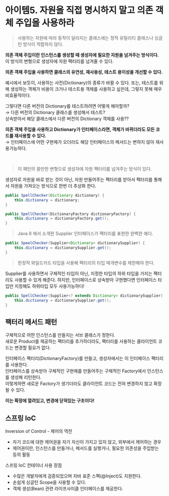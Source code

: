 # 아이템5. 자원을 직접 명시하지 말고 의존 객체 주입을 사용하라

> 사용하는 자원에 따라 동작이 달라지는 클래스에는 정적 유틸리티 클래스나 싱글턴 방식이 적합하지 않다.

**의존 객체 주입이란 인스턴스를 생성할 때 생성자에 필요한 자원을 넘겨주는 방식이다.**  
이 방식의 변형으로 생성자에 자원 팩터리를 넘겨줄 수 있다.

**의존 객체 주입을 사용하면 클래스의 유연성, 재사용성, 테스트 용이성을 개선할 수 있다.**

예시에서 보듯이, 사용하는 사전(Dictionary)의 종류가 바뀔 수 있다. 또는, 테스트를 위해 생성하는 객체가 비용이 크거나 테스트용 객체를 사용하고 싶은데, 그렇지 못해 매우 비효율적이다.

그렇다면 다른 버전의 Dictionary를 테스트하려면 어떻게 해야할까?  
→ 다른 버전의 Dictionary 클래스를 생성해서 테스트?  
상속받아서 해당 클래스에서 다른 버전의 Dictionary 객체를 사용??

**의존 객체 주입을 사용하고 Dictionary가 인터페이스라면, 객체가 바뀌더라도 모든 코드를 재사용할 수 있다.**  
→ 인터페이스에 어떤 구현체가 오더라도 해당 인터페이스의 메서드는 변하지 않아 재사용가능하다.

<br/>

> 이 패턴의 쓸만한 변형으로 생성자에 자원 팩터리를 넘겨주는 방식이 있다.

생성자로 자원을 바로 받는 것이 아닌, 자원 만들어주는 팩터리를 받아서 팩터리를 통해서 자원을 가져오는 방식으로 한번 더 추상화 한다.

```java
public SpellChecker(Dictionary dictionary) {
	this.dictionary = dictionary;
}

public SpellChecker(DictionaryFactory dictionaryFactory) {
	this.dictionary = dictionaryFactory.get();
}
```

> Java 8 에서 소개한 Supplier<T> 인터페이스가 팩터리를 표현한 완벽한 예다.
> 
```java
public SpeelChecker(Supplier<Dictionary> dictionarySupplier) {
	this.dictionary = dictionarySupplier.get();
}
```

> 한정적 와일드카드 타입을 사용해 팩터리의 타입 매개변수를 제한해야 한다.

Supplier를 사용하면서 구체적인 타입이 아닌, 지정한 타입의 하위 타입을 가지는 팩터리도 사용할 수 있게 해준다. 하지만, 인터페이스로 상속받아 구현했다면 인터페이스 타입만 지정해도 하위타입 모두 사용가능하다!

```java
public SpellChecker(Supplier<? extends Dictionary> dictionarySupplier) {
    this.dictionary = dictionarySupplier.get();
}
```

## 팩터리 메서드 패턴

구체적으로 어떤 인스턴스를 만들지는 서브 클래스가 정한다.  
새로운 Product를 제공하는 팩터리를 추가하더라도, 팩터리를 사용하는 클라이언트 코드는 변경할 필요가 없다.

인터페이스 팩터리(DictionaryFactory)를 만들고, 생성자에서는 이 인터페이스 팩터리를 사용한다.  
인터페이스를 상속받아 구체적인 구현체를 만들어주는 구체적인 Factory에서 인스턴스를 생성해 리턴한다.  
이렇게하면 새로운 Factory가 생기더라도 클라이언트 코드는 전혀 변경하지 않고 확장될 수 있다.

**이는 확장에 열려있고, 변경에 닫혀있는 구조이다!**

## 스프링 IoC

Inversion of Control - 제어의 역전

- 자기 코드에 대한 제어권을 자기 자신이 가지고 있지 않고, 외부에서 제어하는 경우
- 제어권이란, 인스턴스를 만들거나, 메서드를 실행거나, 필요한 의존성을 주입받는 등의 활동

스프링 IoC 컨테이너 사용 장점

- 수많은 개발자에게 검증되었으며 자바 표준 스펙(@Inject)도 지원한다.
- 손쉽게 싱글턴 Scope을 사용할 수 있다.
- 객체 생성(Bean) 관련 라이프사이클 인터페이스를 제공한다.